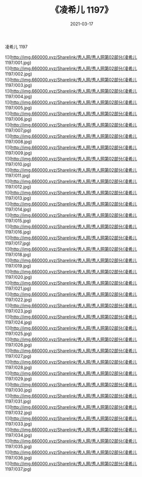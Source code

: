 ﻿---
layout: post
title:  《凌希儿 1197》
date:   2021-03-17
img: http://img.660000.xyz/Sharelink/秀人网/秀人网第02部分/凌希儿 1197/000.jpg
categories: [美女, 清纯, 唯美]
---

凌希儿 1197

  ![](http://img.660000.xyz/Sharelink/秀人网/秀人网第02部分/凌希儿 1197/001.jpg) <br> ![](http://img.660000.xyz/Sharelink/秀人网/秀人网第02部分/凌希儿 1197/002.jpg) <br> ![](http://img.660000.xyz/Sharelink/秀人网/秀人网第02部分/凌希儿 1197/003.jpg) <br> ![](http://img.660000.xyz/Sharelink/秀人网/秀人网第02部分/凌希儿 1197/004.jpg) <br> ![](http://img.660000.xyz/Sharelink/秀人网/秀人网第02部分/凌希儿 1197/005.jpg) <br> ![](http://img.660000.xyz/Sharelink/秀人网/秀人网第02部分/凌希儿 1197/006.jpg) <br> ![](http://img.660000.xyz/Sharelink/秀人网/秀人网第02部分/凌希儿 1197/007.jpg) <br> ![](http://img.660000.xyz/Sharelink/秀人网/秀人网第02部分/凌希儿 1197/008.jpg) <br> ![](http://img.660000.xyz/Sharelink/秀人网/秀人网第02部分/凌希儿 1197/009.jpg) <br> ![](http://img.660000.xyz/Sharelink/秀人网/秀人网第02部分/凌希儿 1197/010.jpg) <br> ![](http://img.660000.xyz/Sharelink/秀人网/秀人网第02部分/凌希儿 1197/011.jpg) <br> ![](http://img.660000.xyz/Sharelink/秀人网/秀人网第02部分/凌希儿 1197/012.jpg) <br> ![](http://img.660000.xyz/Sharelink/秀人网/秀人网第02部分/凌希儿 1197/013.jpg) <br> ![](http://img.660000.xyz/Sharelink/秀人网/秀人网第02部分/凌希儿 1197/014.jpg) <br> ![](http://img.660000.xyz/Sharelink/秀人网/秀人网第02部分/凌希儿 1197/015.jpg) <br> ![](http://img.660000.xyz/Sharelink/秀人网/秀人网第02部分/凌希儿 1197/016.jpg) <br> ![](http://img.660000.xyz/Sharelink/秀人网/秀人网第02部分/凌希儿 1197/017.jpg) <br> ![](http://img.660000.xyz/Sharelink/秀人网/秀人网第02部分/凌希儿 1197/018.jpg) <br> ![](http://img.660000.xyz/Sharelink/秀人网/秀人网第02部分/凌希儿 1197/019.jpg) <br> ![](http://img.660000.xyz/Sharelink/秀人网/秀人网第02部分/凌希儿 1197/020.jpg) <br> ![](http://img.660000.xyz/Sharelink/秀人网/秀人网第02部分/凌希儿 1197/021.jpg) <br> ![](http://img.660000.xyz/Sharelink/秀人网/秀人网第02部分/凌希儿 1197/022.jpg) <br> ![](http://img.660000.xyz/Sharelink/秀人网/秀人网第02部分/凌希儿 1197/023.jpg) <br> ![](http://img.660000.xyz/Sharelink/秀人网/秀人网第02部分/凌希儿 1197/024.jpg) <br> ![](http://img.660000.xyz/Sharelink/秀人网/秀人网第02部分/凌希儿 1197/025.jpg) <br> ![](http://img.660000.xyz/Sharelink/秀人网/秀人网第02部分/凌希儿 1197/026.jpg) <br> ![](http://img.660000.xyz/Sharelink/秀人网/秀人网第02部分/凌希儿 1197/027.jpg) <br> ![](http://img.660000.xyz/Sharelink/秀人网/秀人网第02部分/凌希儿 1197/028.jpg) <br> ![](http://img.660000.xyz/Sharelink/秀人网/秀人网第02部分/凌希儿 1197/029.jpg) <br> ![](http://img.660000.xyz/Sharelink/秀人网/秀人网第02部分/凌希儿 1197/030.jpg) <br> ![](http://img.660000.xyz/Sharelink/秀人网/秀人网第02部分/凌希儿 1197/031.jpg) <br> ![](http://img.660000.xyz/Sharelink/秀人网/秀人网第02部分/凌希儿 1197/032.jpg) <br> ![](http://img.660000.xyz/Sharelink/秀人网/秀人网第02部分/凌希儿 1197/033.jpg) <br> ![](http://img.660000.xyz/Sharelink/秀人网/秀人网第02部分/凌希儿 1197/034.jpg) <br> ![](http://img.660000.xyz/Sharelink/秀人网/秀人网第02部分/凌希儿 1197/035.jpg) <br> ![](http://img.660000.xyz/Sharelink/秀人网/秀人网第02部分/凌希儿 1197/036.jpg) <br> ![](http://img.660000.xyz/Sharelink/秀人网/秀人网第02部分/凌希儿 1197/037.jpg) <br>